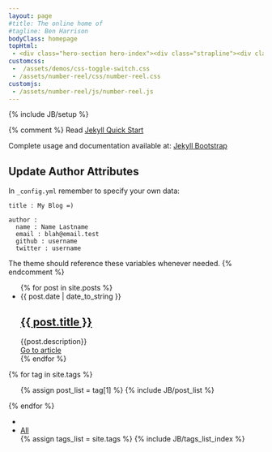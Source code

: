 ```yaml
---
layout: page
#title: The online home of
#tagline: Ben Harrison
bodyClass: homepage
topHtml:
 - <div class="hero-section hero-index"><div class="strapline"><div class="inner"><h2>online home of</h2><h1>devben</h1></div></div><a href="#posts"><span class="glyphicon glyphicon-arrow-down"></span></a></div>
customcss:
 -  /assets/demos/css-toggle-switch.css
 - /assets/number-reel/css/number-reel.css
customjs:
 - /assets/number-reel/js/number-reel.js
---
```




{% include JB/setup %}

{% comment %}
Read [Jekyll Quick Start](http://jekyllbootstrap.com/usage/jekyll-quick-start.html)

Complete usage and documentation available at: [Jekyll Bootstrap](http://jekyllbootstrap.com)

## Update Author Attributes

In `_config.yml` remember to specify your own data:

    title : My Blog =)

    author :
      name : Name Lastname
      email : blah@email.test
      github : username
      twitter : username


The theme should reference these variables whenever needed.
{% endcomment %}
<!-- {% if post.overviewImage %} style="background-image:url({{post.overviewImage}});"  {% endif %} -->
<div class="col-xs-12 ">


  <!-- Tab panes -->
  <div class="tab-content">
      <div class="tab-pane active" id="all">
        <ul class="posts">
          {% for post in site.posts %}
            <li {% if post.overviewClass %} class="{{post.overviewClass}}" {% endif %}>
              <article  >
                <span class="post-date"><time>{{ post.date | date_to_string }}</time></span>
                <h2><a href="{{ BASE_PATH }}{{ post.url }}">{{ post.title }}</a></h2>
                <div class="main">
                  {{post.description}}
                </div>
                <a class="btn btn-outline" title="{{ post.title }}" href="{{ BASE_PATH }}{{ post.url }}">Go to article</a>
              </article>
            </li>
          {% endfor %}
        </ul>
      </div>
     {% for tag in site.tags %}
        <div class="tab-pane" id="{{ tag[0] | replace: ' ','' }}-ref">
            <ul class="posts">
            {% assign post_list = tag[1] %}  
            {% include JB/post_list %}
            </ul>
        </div>
    {% endfor %}
  </div>
   <ul class="tag-box inline">
    <li><span class="glyphicon glyphicon-tag"></span></li>
    <li class="active"><a role="tab" data-toggle="tab" href="#all">All </a></li>
      {% assign tags_list = site.tags %}  
      {% include JB/tags_list_index %}
  </ul>

</div>
